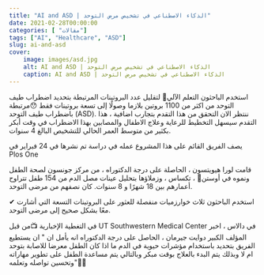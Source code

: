 ```yaml
---
title: "AI and ASD | الذكاء الاصطناعي في تشخيص مرض التوحد"
date: 2021-02-28T00:00:00
categories: [ "مقالات"]
tags: ["AI", "Healthcare", "ASD"]
slug: ai-and-asd
cover:
    image: images/asd.jpg
    alt: AI and ASD | الذكاء الاصطناعي في تشخيص مرض التوحد
    caption: AI and ASD | الذكاء الاصطناعي في تشخيص مرض التوحد
---
```


استخدم الباحثون التعلم الآلي🤖 لتقليل عدد البروتينات المرتبطة بتحديد اضطراب طيف التوحد من اكثر من 1100 بروتين بلازما وصولًا إلى تسعة بروتينات فقط 😯مرتبطة باضطراب طيف التوحد (ASD). ننتظر الان التحقق من هذا التقدم بتجارب اضافية ، هذا التقدم سيسهل التخطيط للرعاية وعلاج الاطفال والمصابين بهذا الاضطراب في وقت أبكر بكثير من متوسط ​​العمر الحالي للتشخيص البالغ 4 سنوات.

يصف الفريق القائم على هذا المشروع عمله في دراسة تم نشرها في 24 فبراير في Plos One 

[comment]: <> (&#40; رابط الدراسة في اخر البوست😎&#41;)

قامت لورا هيويتسون ، الحاصلة على درجة الدكتوراه ، من مركز جونسون لصحة الطفل ونموه في أوستن👶 ، تكساس ، وزملاؤها بتحليل عينات مصل الدم من 154 طفل تتراوح أعمارهم بين 18 شهرًا و 8 سنوات. كان نصفهم من مرضى التوحد.

✔ استخدم الباحثون ثلاث خوارزميات منفصلة للعثور على البروتينات التسعة التي أشارت معًا بشكل صحيح إلى مرضى التوحد.

في التغطية الإخبارية 📺من قبل UT Southwestern Medical Center في دالاس ، اخبر المؤلف الكبير دوايت جيرمان ، الحاصل على درجة الدكتوراه انه يأمل ان " ان يستطيع الفريق بتحديد باستخدام مؤشرات حيوية في الدم ما اذا كان الطفل معرضا للاصابة بتوحد ام لا وبذلك يتم البدء بالعلاج بوقت مبكر وبالتالي يتم مساعدة الطفل على تطوير مهاراته وتحسين تواصله وتعلمه"👨‍🏫

